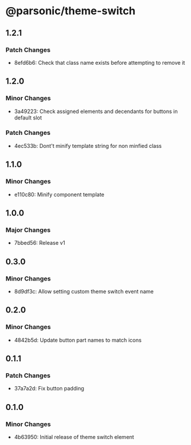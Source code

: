 # @parsonic/theme-switch

## 1.2.1

### Patch Changes

- 8efd6b6: Check that class name exists before attempting to remove it

## 1.2.0

### Minor Changes

- 3a49223: Check assigned elements and decendants for buttons in default slot

### Patch Changes

- 4ec533b: Dont't minify template string for non minfied class

## 1.1.0

### Minor Changes

- e110c80: Minify component template

## 1.0.0

### Major Changes

- 7bbed56: Release v1

## 0.3.0

### Minor Changes

- 8d9df3c: Allow setting custom theme switch event name

## 0.2.0

### Minor Changes

- 4842b5d: Update button part names to match icons

## 0.1.1

### Patch Changes

- 37a7a2d: Fix button padding

## 0.1.0

### Minor Changes

- 4b63950: Initial release of theme switch element
